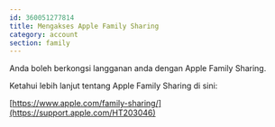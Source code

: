 ```yaml
---
id: 360051277814
title: Mengakses Apple Family Sharing
category: account
section: family
---
```

Anda boleh berkongsi langganan anda dengan Apple Family Sharing. 

Ketahui lebih lanjut tentang Apple Family Sharing di sini:

[https://www.apple.com/family-sharing/](https://support.apple.com/HT203046)

